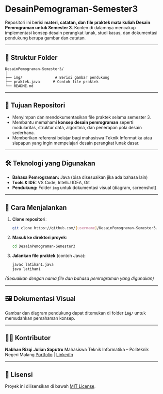 
# DesainPemograman-Semester3

Repositori ini berisi **materi, catatan, dan file praktek mata kuliah Desain Pemrograman untuk Semester 3**. Konten di dalamnya mencakup implementasi konsep desain perangkat lunak, studi kasus, dan dokumentasi pendukung berupa gambar dan catatan.

---

## 📂 Struktur Folder

```
DesainPemograman-Semester3/
│
├── img/               # Berisi gambar pendukung
├── praktek.java      # Contoh file praktek
└── README.md
```

---

## 🎯 Tujuan Repositori

* Menyimpan dan mendokumentasikan file praktek selama semester 3.
* Membantu memahami **konsep desain pemrograman** seperti modularitas, struktur data, algoritma, dan penerapan pola desain sederhana.
* Memberikan referensi belajar bagi mahasiswa Teknik Informatika atau siapapun yang ingin mempelajari desain perangkat lunak dasar.

---

## 🛠️ Teknologi yang Digunakan

* **Bahasa Pemrograman:** Java (bisa disesuaikan jika ada bahasa lain)
* **Tools & IDE:** VS Code, IntelliJ IDEA, Git
* **Pendukung:** Folder `img` untuk dokumentasi visual (diagram, screenshot).

---

## 🚀 Cara Menjalankan

1. **Clone repositori**:

   ```bash
   git clone https://github.com/[username]/DesainPemograman-Semester3.git
   ```

2. **Masuk ke direktori proyek**:

   ```bash
   cd DesainPemograman-Semester3
   ```

3. **Jalankan file praktek** (contoh Java):

   ```bash
   javac latihan1.java
   java latihan1
   ```

*(Sesuaikan dengan nama file dan bahasa pemrograman yang digunakan)*

---

## 🖼️ Dokumentasi Visual

Gambar dan diagram pendukung dapat ditemukan di folder **`img/`** untuk memudahkan pemahaman konsep.

---

## 👨‍💻 Kontributor

**Nabhan Rizqi Julian Saputro**
Mahasiswa Teknik Informatika – Politeknik Negeri Malang
[Portfolio](https://rzjuliannofficial.github.io/dsf39.github.io/) | [LinkedIn](#)

---

## 📜 Lisensi

Proyek ini dilisensikan di bawah [MIT License](LICENSE).
